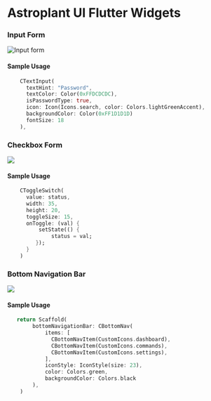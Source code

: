 # Astroplant UI Flutter Widgets


### Input Form

![Input form](https://i.ibb.co/LNDxLt5/image.png)

#### Sample Usage
```dart
    CTextInput(  
      textHint: "Password",
      textColor: Color(0xFFDCDCDC),
      isPasswordType: true,
      icon: Icon(Icons.search, color: Colors.lightGreenAccent), 
      backgroundColor: Color(0xFF1D1D1D)
      fontSize: 18
    ),
```

### Checkbox Form
 ![](https://i.ibb.co/Ycqd2vM/image.png)
 
#### Sample Usage
```dart
    CToggleSwitch(  
	  value: status,  
	  width: 35,  
	  height: 20,  
	  toggleSize: 15,  
	  onToggle: (val) {  
		  setState(() {  
			  status = val;  
		 });
	  }
	)
```

### Bottom Navigation Bar
![](https://i.ibb.co/R09d8q1/ezgif-com-gif-maker-1.gif)

#### Sample Usage

```dart
   return Scaffold(
	    bottomNavigationBar: CBottomNav(  
		    items: [  
			  CBottomNavItem(CustomIcons.dashboard),  
			  CBottomNavItem(CustomIcons.commands),  
			  CBottomNavItem(CustomIcons.settings),  
			],  
			iconStyle: IconStyle(size: 23),
			color: Colors.green,
			backgroundColor: Colors.black
		),
	)
```

